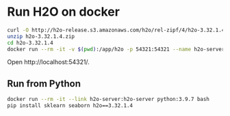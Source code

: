 # Run H2O on docker

```bash
curl -O http://h2o-release.s3.amazonaws.com/h2o/rel-zipf/4/h2o-3.32.1.4.zip
unzip h2o-3.32.1.4.zip
cd h2o-3.32.1.4
docker run --rm -it -v $(pwd):/app/h2o -p 54321:54321 --name h2o-server openjdk:15 java -jar /app/h2o/h2o.jar
```

Open http://localhost:54321/.


## Run from Python
```bash
docker run --rm -it --link h2o-server:h2o-server python:3.9.7 bash
pip install sklearn seaborn h2o==3.32.1.4
```
